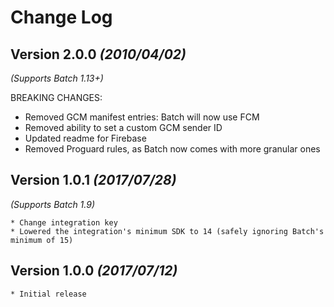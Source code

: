 Change Log
==========

Version 2.0.0 *(2010/04/02)*
-------------------------------------------
*(Supports Batch 1.13+)*

BREAKING CHANGES:  
   * Removed GCM manifest entries: Batch will now use FCM
   * Removed ability to set a custom GCM sender ID
   * Updated readme for Firebase
   * Removed Proguard rules, as Batch now comes with more granular ones


Version 1.0.1 *(2017/07/28)*
-------------------------------------------
*(Supports Batch 1.9)*  
    
    * Change integration key
    * Lowered the integration's minimum SDK to 14 (safely ignoring Batch's minimum of 15)


Version 1.0.0 *(2017/07/12)*
-------------------------------------------  

    * Initial release